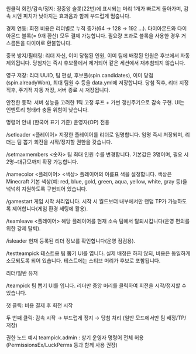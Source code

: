 원클릭 회전/감속/정지: 정중앙 슬롯(22번)에 표시되는 머리 1개가 빠르게 돌아가며, 감속 시엔 피치가 낮아지는 효과음과 함께 부드럽게 멈춥니다.

경제 연동: 회전 비용은 리더별로 누적 증가(64 → 128 → 192 …). 다이아몬드와 다이아몬드 블록(= 9개 환산) 모두 결제 가능합니다. 필요량 초과로 블록을 사용한 경우 거스름돈을 다이아로 환불합니다.

중복 방지/필터링: 리더 자신, 이미 당첨된 인원, 이미 팀에 배정된 인원은 후보에서 자동 제외됩니다. 당첨자는 즉시 후보풀에서 제거되어 같은 세션에서 재추첨되지 않습니다.

영구 저장: 리더 UUID, 팀 편성, 후보풀(spin.candidates), 이미 당첨(spin.alreadyWon), 최대 팀원 수 등을 data.yml에 저장합니다. 당첨 직후, 리더 지정 직후, 주기적 자동 저장, 서버 종료 시 저장됩니다.

안전한 동작: 서버 성능을 고려한 1틱 고정 루프 + 가변 갱신주기으로 감속 구현. UI는 인벤토리 형태라 충돌 위험이 낮습니다.

명령어 안내 (한국어 표기 기준)
운영자(OP) 전용

/setleader <플레이어>
지정한 플레이어를 리더로 임명합니다. 임명 즉시 저장되며, 리더는 팀 뽑기 회전을 시작/정지할 권한을 갖습니다.

/setmaxmembers <숫자>
팀 최대 인원 수를 변경합니다. 기본값은 3명이며, 필요 시 2명~대규모까지 확장 가능합니다.

/namecolor <플레이어> <색상>
플레이어의 이름표 색을 설정합니다. 색상은 Minecraft 기본 색상(예: red, blue, gold, green, aqua, yellow, white, gray 등)을 넉넉히 지원하도록 구현되어 있습니다.

/gamestart
게임 시작 처리입니다. 시작 시 월드보더 내부에서만 랜덤 TP가 가능하도록 제어합니다(게임 환경 세팅에 활용).

/teamleave <플레이어>
해당 플레이어를 현재 소속 팀에서 탈퇴시킵니다(운영 편의를 위한 강제 탈퇴).

/isleader
현재 등록된 리더 정보를 확인합니다(운영 점검용).

/testteampick
테스트용 팀 뽑기 UI를 엽니다. 실제 배정은 하지 않되, 비용은 동일하게 소모되도록 되어 있습니다. 테스트에는 스티브 머리가 후보로 포함됩니다.

리더/일반 유저

/teampick
팀 뽑기 UI를 엽니다. 리더만 중앙 머리를 클릭하여 회전을 시작/정지할 수 있습니다.

첫 클릭: 비용 결제 후 회전 시작

두 번째 클릭: 감속 시작 → 부드럽게 정지 → 당첨 처리 (일반 모드에서만 팀 배정/TP/저장)

권한 노드 예시
teampick.admin : 상기 운영자 명령어 전체 허용 (PermissionsEx/LuckPerms 등과 함께 사용 권장)
